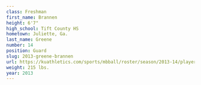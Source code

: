 ```yaml
---
class: Freshman
first_name: Brannen
height: 6'7"
high_school: Tift County HS
hometown: Juliette, Ga.
last_name: Greene
number: 14
position: Guard
slug: 2013-greene-brannen
url: https://kuathletics.com/sports/mbball/roster/season/2013-14/player/brannen-greene/
weight: 215 lbs.
year: 2013
---
```

